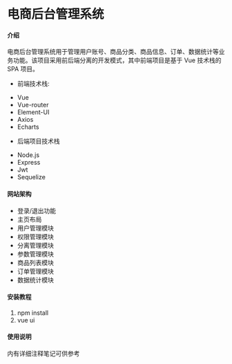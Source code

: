 # 电商后台管理系统

#### 介绍
电商后台管理系统用于管理用户账号、商品分类、商品信息、订单、数据统计等业务功能。该项目采用前后端分离的开发模式，其中前端项目是基于 Vue 技术栈的 SPA 项目。  
+ 前端技术栈:  
- Vue  
- Vue-router  
- Element-UI   
- Axios  
- Echarts  

+ 后端项目技术栈  
- Node.js
- Express
- Jwt
- Sequelize 

#### 网站架构
- 登录/退出功能 
- 主页布局  
- 用户管理模块 
- 权限管理模块 
- 分离管理模块 
- 参数管理模块 
- 商品列表模块 
- 订单管理模块 
- 数据统计模块 

#### 安装教程
1.  npm install
2.  vue ui 
		
#### 使用说明
内有详细注释笔记可供参考
